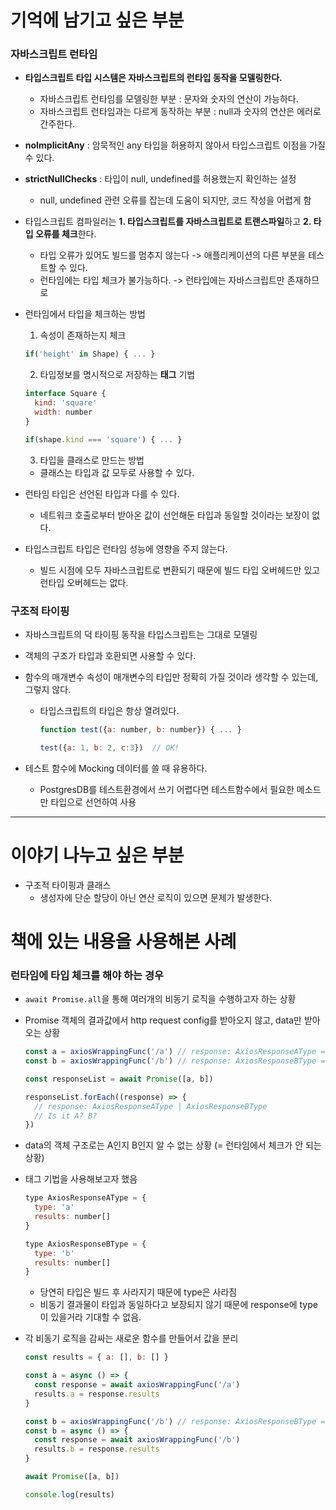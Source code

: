 # 기억에 남기고 싶은 부분

### 자바스크립트 런타임

- **타입스크립트 타입 시스템은 자바스크립트의 런타입 동작을 모델링한다.**

  - 자바스크립트 런타임를 모델링한 부분 : 문자와 숫자의 연산이 가능하다.
  - 자바스크립트 런타임과는 다르게 동작하는 부분 : null과 숫자의 연산은 에러로 간주한다.

- **noImplicitAny** : 암묵적인 any 타입을 허용하지 않아서 타입스크립트 이점을 가질 수 있다.
- **strictNullChecks** : 타입이 null, undefined를 허용했는지 확인하는 설정

  - null, undefined 관련 오류를 잡는데 도움이 되지만, 코드 작성을 어렵게 함

- 타입스크립트 컴파일러는 **1. 타입스크립트를 자바스크립트로 트랜스파일**하고 **2. 타입 오류를 체크**한다.

  - 타입 오류가 있어도 빌드를 멈추지 않는다 -> 애플리케이션의 다른 부분을 테스트할 수 있다.
  - 런타임에는 타입 체크가 불가능하다. -> 런타입에는 자바스크립트만 존재하므로

- 런타임에서 타입을 체크하는 방법

  1. 속성이 존재하는지 체크

  ```js
  if('height' in Shape) { ... }
  ```

  2. 타입정보를 명시적으로 저장하는 **태그** 기법

  ```js
  interface Square {
    kind: 'square'
    width: number
  }

  if(shape.kind === 'square') { ... }
  ```

  3. 타입을 클래스로 만드는 방법

  - 클래스는 타입과 값 모두로 사용할 수 있다.

- 런타임 타입은 선언된 타입과 다를 수 있다.

  - 네트워크 호출로부터 받아온 값이 선언해둔 타입과 동일할 것이라는 보장이 없다.

- 타입스크립트 타입은 런타임 성능에 영향을 주지 않는다.
  - 빌드 시점에 모두 자바스크립트로 변환되기 때문에 빌드 타입 오버헤드만 있고 런타입 오버헤드는 없다.

### 구조적 타이핑

- 자바스크립트의 덕 타이핑 동작을 타입스크립트는 그대로 모델링
- 객체의 구조가 타입과 호환되면 사용할 수 있다.
- 함수의 매개변수 속성이 매개변수의 타입만 정확히 가질 것이라 생각할 수 있는데, 그렇지 않다.

  - 타입스크립트의 타입은 항상 열려있다.

    ```js
    function test({a: number, b: number}) { ... }

    test({a: 1, b: 2, c:3})  // OK!
    ```

- 테스트 함수에 Mocking 데이터를 쓸 때 유용하다.
  - PostgresDB를 테스트환경에서 쓰기 어렵다면 테스트함수에서 필요한 메소드만 타입으로 선언하여 사용

---

# 이야기 나누고 싶은 부분

- 구조적 타이핑과 클래스
  - 생성자에 단순 할당이 아닌 연산 로직이 있으면 문제가 발생한다.

# 책에 있는 내용을 사용해본 사례

### 런타임에 타입 체크를 해야 하는 경우

- `await Promise.all`을 통해 여러개의 비동기 로직을 수행하고자 하는 상황
- Promise 객체의 결과값에서 http request config를 받아오지 않고, data만 받아오는 상황

  ```js
  const a = axiosWrappingFunc('/a') // response: AxiosResponseAType = { results: [1, 2, 3] }
  const b = axiosWrappingFunc('/b') // response: AxiosResponseBType = { results: [4, 5, 6] }

  const responseList = await Promise([a, b])

  responseList.forEach((response) => {
  	// response: AxiosResponseAType | AxiosResponseBType
  	// Is it A? B?
  })
  ```

- data의 객체 구조로는 A인지 B인지 알 수 없는 상황 (= 런타임에서 체크가 안 되는 상황)

- 태그 기법을 사용해보고자 했음

  ```js
  type AxiosResponseAType = {
    type: 'a'
    results: number[]
  }

  type AxiosResponseBType = {
    type: 'b'
    results: number[]
  }
  ```

  - 당연히 타입은 빌드 후 사라지기 때문에 type은 사라짐
  - 비동기 결과물이 타입과 동일하다고 보장되지 않기 때문에 response에 type이 있을거라 기대할 수 없음.

- 각 비동기 로직을 감싸는 새로운 함수를 만들어서 값을 분리

  ```js
  const results = { a: [], b: [] }

  const a = async () => {
  	const response = await axiosWrappingFunc('/a')
  	results.a = response.results
  }

  const b = axiosWrappingFunc('/b') // response: AxiosResponseBType = { results: [4, 5, 6] }
  const b = async () => {
  	const response = await axiosWrappingFunc('/b')
  	results.b = response.results
  }

  await Promise([a, b])

  console.log(results)
  ```
